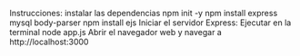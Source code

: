 Instrucciones: 
instalar las dependencias
npm init -y
npm install express mysql body-parser
npm install ejs
Iniciar el servidor Express:
Ejecutar en la terminal node app.js
Abrir el navegador web y navegar a http://localhost:3000
